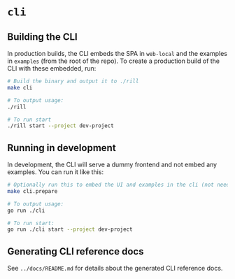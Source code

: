 # `cli`

## Building the CLI

In production builds, the CLI embeds the SPA in `web-local` and the examples in `examples` (from the root of the repo). To create a production build of the CLI with these embedded, run:
```bash
# Build the binary and output it to ./rill
make cli

# To output usage:
./rill

# To run start
./rill start --project dev-project
```

## Running in development

In development, the CLI will serve a dummy frontend and not embed any examples. You can run it like this:
```bash
# Optionally run this to embed the UI and examples in the cli (not needed if using `npm run dev`)
make cli.prepare

# To output usage:
go run ./cli

# To run start:
go run ./cli start --project dev-project
```

## Generating CLI reference docs

See `../docs/README.md` for details about the generated CLI reference docs.
